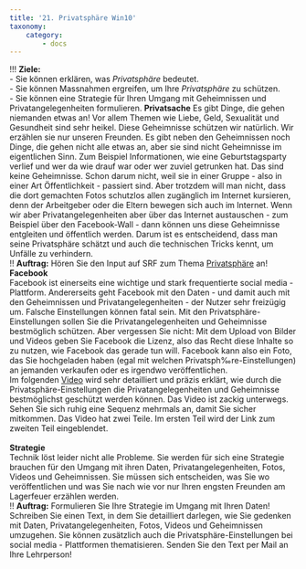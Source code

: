```yaml
---
title: '21. Privatsphäre Win10'
taxonomy:
    category:
        - docs
---
```


!!! **Ziele:**<br>- Sie können erklären, was *Privatsphäre* bedeutet.<br>- Sie können Massnahmen ergreifen, um Ihre *Privatsphäre* zu schützen.<br>- Sie können eine Strategie für Ihren Umgang mit Geheimnissen und Privatangelegenheiten formulieren.
**Privatsache**
Es gibt Dinge, die gehen niemanden etwas an! Vor allem Themen wie Liebe, Geld, Sexualität und Gesundheit sind sehr heikel. Diese Geheimnisse schützen wir natürlich. Wir erzählen sie nur unseren Freunden. Es gibt neben den Geheimnissen noch Dinge, die gehen nicht alle etwas an, aber sie sind nicht Geheimnisse im eigentlichen Sinn. Zum Beispiel Informationen, wie eine Geburtstagsparty verlief und wer da wie drauf war oder wer zuviel getrunken hat. Das sind keine Geheimnisse. Schon darum nicht, weil sie in einer Gruppe - also in einer Art Öffentlichkeit - passiert sind. Aber trotzdem will man nicht, dass die dort gemachten Fotos schutzlos allen zugänglich im Internet kursieren, denn der Arbeitgeber oder die Eltern bewegen sich auch im Internet.
Wenn wir aber Privatangelegenheiten aber über das Internet austauschen - zum Beispiel über den Facebook-Wall - dann können uns diese Geheimnisse entgleiten und öffentlich werden. Darum ist es entscheidend, dass man seine Privatsphäre schätzt und auch die technischen Tricks kennt, um Unfälle zu verhindern.<br>
!! **Auftrag:** Hören Sie den Input auf SRF zum Thema [Privatsphäre](http://www.srf.ch/sendungen/input/privatsphaere-im-schleppnetz) an!<br>
**Facebook**<br>
Facebook ist einerseits eine wichtige und stark frequentierte social media - Plattform. Andererseits geht Facebook mit den Daten - und damit auch mit den Geheimnissen und Privatangelegenheiten - der Nutzer sehr freizügig um. Falsche Einstellungen können fatal sein. Mit den Privatsphäre-Einstellungen sollen Sie die Privatangelegenheiten und Geheimnisse bestmöglich schützen. Aber vergessen Sie nicht: Mit dem Upload von Bilder und Videos geben Sie Facebook die Lizenz, also das Recht diese Inhalte so zu nutzen, wie Facebook das gerade tun will. Facebook kann also ein Foto, das Sie hochgeladen haben (egal mit welchen Privatsph‰re-Einstellungen) an jemanden verkaufen oder es irgendwo veröffentlichen. <br>
Im folgenden [Video](https://www.youtube.com/watch?v=1sglx0f44fc) wird sehr detailliert und präzis erklärt, wie durch die Privatsphäre-Einstellungen die Privatangelegenheiten und Geheimnisse bestmöglichst geschützt werden können. Das Video ist zackig unterwegs. Sehen Sie sich ruhig eine Sequenz mehrmals an, damit Sie sicher mitkommen. Das Video hat zwei Teile. Im ersten Teil wird der Link zum zweiten Teil eingeblendet.<br><br>
**Strategie**<br>
Technik löst leider nicht alle Probleme. Sie werden für sich eine Strategie brauchen für den Umgang mit ihren Daten, Privatangelegenheiten, Fotos, Videos und Geheimnissen. Sie müssen sich entscheiden, was Sie wo veröffentlichen und was Sie nach wie vor nur Ihren engsten Freunden am Lagerfeuer erzählen werden.<br>
!! **Auftrag:** Formulieren Sie Ihre Strategie im Umgang mit Ihren Daten! Schreiben Sie einen Text, in dem Sie detailliert darlegen, wie Sie gedenken mit Daten, Privatangelegenheiten, Fotos, Videos und Geheimnissen umzugehen. Sie können zusätzlich auch die Privatsphäre-Einstellungen bei social media - Plattformen thematisieren. Senden Sie den Text per Mail an Ihre Lehrperson!